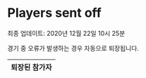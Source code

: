 # Players sent off
최종 업데이트: 2020년 12월 22일 10시 25분


경기 중 오류가 발생하는 경우 자동으로 퇴장됩니다.


| 퇴장된 참가자 |
|:---:|
